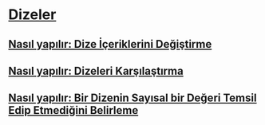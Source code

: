 # [Dizeler](index.md)
## [Nasıl yapılır: Dize İçeriklerini Değiştirme](how-to-modify-string-contents.md)
## [Nasıl yapılır: Dizeleri Karşılaştırma](how-to-compare-strings.md)
## [Nasıl yapılır: Bir Dizenin Sayısal bir Değeri Temsil Edip Etmediğini Belirleme](how-to-determine-whether-a-string-represents-a-numeric-value.md)
